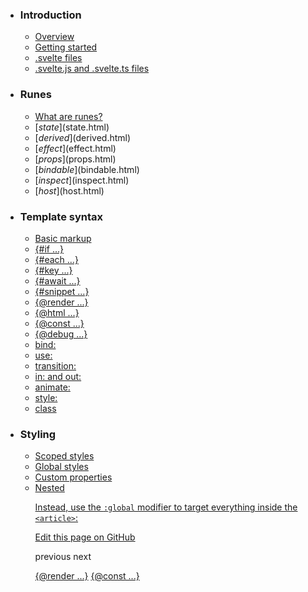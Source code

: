 -   ### Introduction
    
    -   [Overview](overview.html)
    -   [Getting started](getting-started.html)
    -   [.svelte files](svelte-files.html)
    -   [.svelte.js and .svelte.ts files](svelte-js-files.html)
-   ### Runes
    
    -   [What are runes?](what-are-runes.html)
    -   [$state]($state.html)
    -   [$derived]($derived.html)
    -   [$effect]($effect.html)
    -   [$props]($props.html)
    -   [$bindable]($bindable.html)
    -   [$inspect]($inspect.html)
    -   [$host]($host.html)
-   ### Template syntax
    
    -   [Basic markup](basic-markup.html)
    -   [{#if ...}](if.html)
    -   [{#each ...}](each.html)
    -   [{#key ...}](key.html)
    -   [{#await ...}](await.html)
    -   [{#snippet ...}](snippet.html)
    -   [{@render ...}](@render.html)
    -   [{@html ...}](@html.html)
    -   [{@const ...}](@const.html)
    -   [{@debug ...}](@debug.html)
    -   [bind:](bind.html)
    -   [use:](use.html)
    -   [transition:](transition.html)
    -   [in: and out:](in-and-out.html)
    -   [animate:](animate.html)
    -   [style:](style.html)
    -   [class](class.html)
-   ### Styling
    
    -   [Scoped styles](scoped-styles.html)
    -   [Global styles](global-styles.html)
    -   [Custom properties](custom-properties.html)
    -   [Nested <style> elements](nested-style-elements.html)
-   ### Special elements
    
    -   [<svelte:boundary>](svelte-boundary.html)
    -   [<svelte:window>](svelte-window.html)
    -   [<svelte:document>](svelte-document.html)
    -   [<svelte:body>](svelte-body.html)
    -   [<svelte:head>](svelte-head.html)
    -   [<svelte:element>](svelte-element.html)
    -   [<svelte:options>](svelte-options.html)
-   ### Runtime
    
    -   [Stores](stores.html)
    -   [Context](context.html)
    -   [Lifecycle hooks](lifecycle-hooks.html)
    -   [Imperative component API](imperative-component-api.html)
-   ### Misc
    
    -   [Testing](testing.html)
    -   [TypeScript](typescript.html)
    -   [Custom elements](custom-elements.html)
    -   [Svelte 4 migration guide](v4-migration-guide.html)
    -   [Svelte 5 migration guide](v5-migration-guide.html)
    -   [Frequently asked questions](faq.html)
-   ### Reference
    
    -   [svelte](svelte.html)
    -   [svelte/action](svelte-action.html)
    -   [svelte/animate](svelte-animate.html)
    -   [svelte/compiler](svelte-compiler.html)
    -   [svelte/easing](svelte-easing.html)
    -   [svelte/events](svelte-events.html)
    -   [svelte/legacy](svelte-legacy.html)
    -   [svelte/motion](svelte-motion.html)
    -   [svelte/reactivity/window](svelte-reactivity-window.html)
    -   [svelte/reactivity](svelte-reactivity.html)
    -   [svelte/server](svelte-server.html)
    -   [svelte/store](svelte-store.html)
    -   [svelte/transition](svelte-transition.html)
    -   [Compiler errors](compiler-errors.html)
    -   [Compiler warnings](compiler-warnings.html)
    -   [Runtime errors](runtime-errors.html)
    -   [Runtime warnings](runtime-warnings.html)
-   ### Legacy APIs
    
    -   [Overview](legacy-overview.html)
    -   [Reactive let/var declarations](legacy-let.html)
    -   [Reactive $: statements](legacy-reactive-assignments.html)
    -   [export let](legacy-export-let.html)
    -   [$$props and $$restProps](legacy-$$props-and-$$restProps.html)
    -   [on:](legacy-on.html)
    -   [<slot>](legacy-slots.html)
    -   [$$slots](legacy-$$slots.html)
    -   [<svelte:fragment>](legacy-svelte-fragment.html)
    -   [<svelte:component>](legacy-svelte-component.html)
    -   [<svelte:self>](legacy-svelte-self.html)
    -   [Imperative component API](legacy-component-api.html)

SvelteTemplate syntax

# {@html ...}

### On this page

-   [{@html ...}](@html.html)
-   [Styling](@html.html#Styling)

To inject raw HTML into your component, use the `{@html ...}` tag:

<article>
	{@html content}
</article>

> Make sure that you either escape the passed string or only populate it with values that are under your control in order to prevent [XSS attacks](https://owasp.org/www-community/attacks/xss/). Never render unsanitized content.

The expression should be valid standalone HTML — this will not work, because `</div>` is not valid HTML:

{@html '<div>'}content{@html '</div>'}

It also will not compile Svelte code.

## Styling[](@html.html#Styling)

Content rendered this way is ‘invisible’ to Svelte and as such will not receive [scoped styles](scoped-styles.html) — in other words, this will not work, and the `a` and `img` styles will be regarded as unused:

<article>
	{@html content}
</article>
<style>
	article {
		a { color: hotpink }
		img { width: 100% }
	}
</style>

Instead, use the `:global` modifier to target everything inside the `<article>`:

<style>
	article :global {
		a { color: hotpink }
		img { width: 100% }
	}
</style>

[Edit this page on GitHub](https://github.com/sveltejs/svelte/edit/main/documentation/docs/03-template-syntax/08-@html.md)

previous next

[{@render ...}](@render.html) [{@const ...}](@const.html)